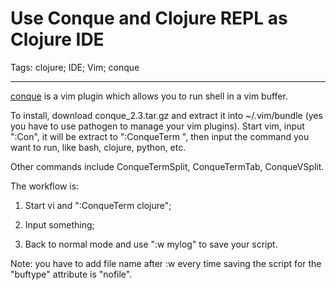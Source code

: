 # Use Conque and Clojure REPL as Clojure IDE
Tags: clojure; IDE; Vim; conque

------

[conque](http://code.google.com/p/conque/) is a vim plugin
which allows you to run shell in a vim buffer.

To install, download conque_2.3.tar.gz and extract it into ~/.vim/bundle
(yes you have to use pathogen to manage your vim plugins).
Start vim, input ":Con<tab>", it will be extract to ":ConqueTerm ",
then input the command you want to run, like bash, clojure, python, etc.

Other commands include ConqueTermSplit, ConqueTermTab, ConqueVSplit.

The workflow is:

1. Start vi and ":ConqueTerm clojure";

1. Input something;

1. Back to normal mode and use ":w mylog" to save your script.

Note: you have to add file name after :w every time saving the script
for the "buftype" attribute is "nofile".
